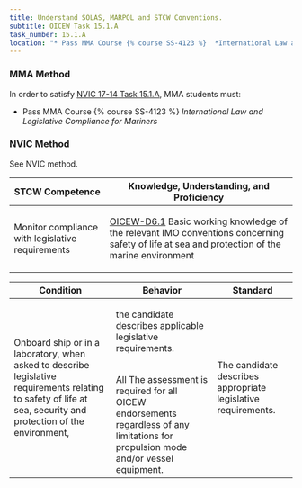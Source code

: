 ```yaml
---
title: Understand SOLAS, MARPOL and STCW Conventions.
subtitle: OICEW Task 15.1.A 
task_number: 15.1.A
location: "* Pass MMA Course {% course SS-4123 %}  *International Law and Legislative Compliance for Mariners*" 
---
```



### MMA Method

In order to satisfy  [NVIC 17-14  Task  15.1.A]({{site.baseurl}}/assets/images/nvic-17-14.pdf), MMA students must:

* Pass MMA Course {% course SS-4123 %}  *International Law and Legislative Compliance for Mariners*


### NVIC Method

<a onclick="togglevisibility('nvic_methods')" >See NVIC method.</a>

<div id='nvic_methods' class='hide'>

<table>
<thead>
<tr>
<th class='forty'> STCW Competence </th>
<th class='sixty'> Knowledge, Understanding, and Proficiency </th>
</tr>
</thead>




<tbody>
<tr><td markdown='1'>

Monitor compliance with legislative requirements

</td><td markdown='1'>

[OICEW-D6.1]({{site.baseurl}}/tables/31.html#OICEW-D6.1) Basic working knowledge of the relevant IMO conventions concerning safety of life at sea and protection of the marine environment

</td></tr>


</tbody>
</table>


<table>
<thead>
<tr><th class='twenty'>  Condition </th><th class='twenty'> Behavior </th><th  class='sixty'>Standard </th></tr>
</thead>
<tbody >



<tr><td markdown='1'>

Onboard ship or in a laboratory, when asked to describe legislative requirements relating to safety of life at sea, security and protection of the environment,

</td><td markdown='1'>

the candidate describes applicable legislative requirements.

<br>

<div class="tooltip">All
<span class="tooltiptext">
The assessment is required for all OICEW endorsements regardless of any limitations for propulsion mode and/or vessel equipment.
</span>
</div>


</td><td markdown='1'>

The candidate describes appropriate legislative requirements.

</td></tr>
</tbody>
</table>
</div>
